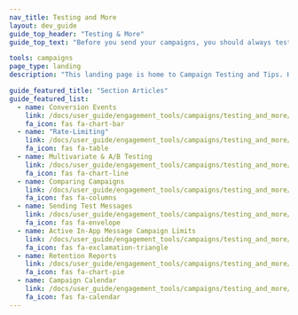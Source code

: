```yaml
---
nav_title: Testing and More
layout: dev_guide
guide_top_header: "Testing & More"
guide_top_text: "Before you send your campaigns, you should always test your messages. After, you should always look at the results to ensure your campaign went well and will affect your future campaigns positively. Choose any article below to learn more!"

tools: campaigns
page_type: landing
description: "This landing page is home to Campaign Testing and Tips. Here you can find resources on campaign preferences like rate-limiting, conversions, and A/B testing."

guide_featured_title: "Section Articles"
guide_featured_list:
  - name: Conversion Events
    link: /docs/user_guide/engagement_tools/campaigns/testing_and_more/conversion_events/
    fa_icon: fas fa-chart-bar
  - name: "Rate-Limiting"
    link: /docs/user_guide/engagement_tools/campaigns/testing_and_more/rate-limiting/
    fa_icon: fas fa-table
  - name: Multivariate & A/B Testing
    link: /docs/user_guide/engagement_tools/campaigns/testing_and_more/multivariate_testing/
    fa_icon: fas fa-chart-line
  - name: Comparing Campaigns
    link: /docs/user_guide/engagement_tools/campaigns/testing_and_more/comparing_campaigns/
    fa_icon: fas fa-columns
  - name: Sending Test Messages
    link: /docs/user_guide/engagement_tools/campaigns/testing_and_more/sending_test_push_notifications/
    fa_icon: fas fa-envelope
  - name: Active In-App Message Campaign Limits
    link: /docs/user_guide/engagement_tools/campaigns/testing_and_more/active_in_app_messaging_limit/
    fa_icon: fas fa-exclamation-triangle
  - name: Retention Reports
    link: /docs/user_guide/engagement_tools/campaigns/testing_and_more/retention_reports/
    fa_icon: fas fa-chart-pie
  - name: Campaign Calendar
    link: /docs/user_guide/engagement_tools/campaigns/testing_and_more/campaign_calendar/
    fa_icon: fas fa-calendar
---
```

